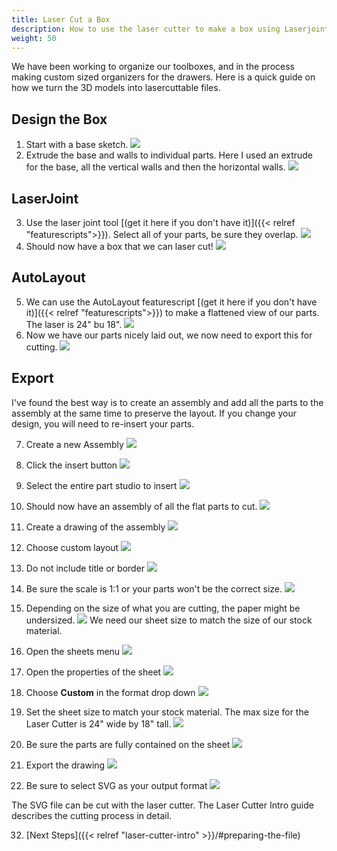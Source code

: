 ```yaml
---
title: Laser Cut a Box
description: How to use the laser cutter to make a box using Laserjoint and AutoLayout
weight: 50
---
```


We have been working to organize our toolboxes, and in the process making custom sized organizers for the drawers. Here is a quick guide on how we turn the 3D models into lasercuttable files.

## Design the Box

1. Start with a base sketch. ![](1_base_sketch.png)
2. Extrude the base and walls to individual parts. Here I used an extrude for the base, all the vertical walls and then the horizontal walls. ![](2_design_box.png)

## LaserJoint
3. Use the laser joint tool [(get it here if you don't have it)]({{< relref "featurescripts">}}). Select all of your parts, be sure they overlap. ![](3_laser_joint_settings.png)
4. Should now have a box that we can laser cut! ![](4_laser_joint_applied.png)

## AutoLayout
5. We can use the AutoLayout featurescript [(get it here if you don't have it)]({{< relref "featurescripts">}}) to make a flattened view of our parts. The laser is 24" bu 18". ![](5_auto_layout_settings.png)
6. Now we have our parts nicely laid out, we now need to export this for cutting. ![](6_auto_layout_result.png)

## Export
I've found the best way is to create an assembly and add all the parts to the assembly at the same time to preserve the layout. If you change your design, you will need to re-insert your parts. 


7. Create a new Assembly ![](7_create_assembly.png)
8. Click the insert button ![](8_insert.png)
9. Select the entire part studio to insert ![](9_insert_all_parts.png)
10. Should now have an assembly of all the flat parts to cut. ![](10_assembly_has_all_parts.png)

11. Create a drawing of the assembly ![](11_create_drawing_of_assembly.png)
12. Choose custom layout ![](12_custom_layout.png)
13. Do not include title or border ![](13_do_not_include_border_or_title_block.png)
14. Be sure the scale is 1:1 or your parts won't be the correct size. ![](14_drawing_settings.png)
15. Depending on the size of what you are cutting, the paper might be undersized. ![](15_sheet_too_small.png)
We need our sheet size to match the size of our stock material.

17. Open the sheets menu ![](16_sheets_menu.png)
17. Open the properties of the sheet ![](17_open_sheet_properties.png)
18. Choose **Custom** in the format drop down ![](18_custom_format.png)
19. Set the sheet size to match your stock material. The max size for the Laser Cutter is 24" wide by 18" tall. ![](19_sheet_size.png)
20. Be sure the parts are fully contained on the sheet ![](20_parts_on_sheet.png)
21. Export the drawing ![](21_export_drawing.png)
22. Be sure to select SVG as your output format ![](22_export_settings.png)

The SVG file can be cut with the laser cutter. The Laser Cutter Intro guide describes the cutting process in detail.

32. [Next Steps]({{< relref "laser-cutter-intro" >}}/#preparing-the-file)